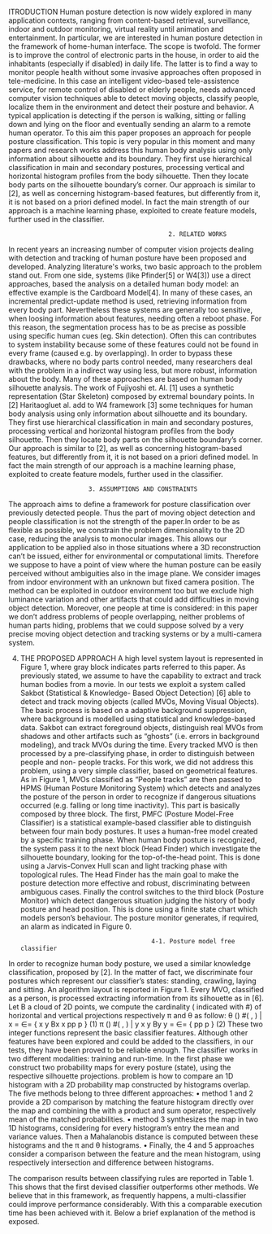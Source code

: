 ITRODUCTION
Human posture detection is now widely explored in many application contexts, ranging from
 content-based retrieval, surveillance, indoor and outdoor monitoring, virtual reality until 
animation and entertainment. In particular, we are interested in human posture detection in the
 framework of home-human interface. The scope is twofold. The former is to improve the control
 of electronic parts in the house, in order to aid the inhabitants (especially if disabled) in daily life.
 The latter is to find a way to monitor people health without some invasive approaches often 
proposed in tele-medicine. In this case an intelligent video-based tele-assistence service, for 
remote control of disabled or elderly people, needs advanced computer vision techniques able to
 detect moving objects, classify people, localize them in the environment and detect their posture
 and behavior. A typical application is detecting if the person is walking, sitting or falling down
 and lying on the floor and eventually sending an alarm to a remote human operator. To this aim
 this paper proposes an approach for people posture classification. This topic is very popular in
 this moment and many papers and research works address this human body analysis using only 
information about silhouette and its boundary. They first use hierarchical classification in main
 and secondary postures, processing vertical and horizontal histogram profiles from the body
 silhouette. Then they locate body parts on the silhouette boundary’s corner. Our approach is
 similar to [2], as well as concerning histogram-based features, but differently from it, it is not 
based on a priori defined model. In fact the main strength of our approach is a machine learning 
phase, exploited to create feature models, further used in the classifier.

                                                2. RELATED WORKS
In recent years an increasing number of computer vision projects dealing with detection and
 tracking of human posture have been proposed and developed. Analyzing literature's works, two
 basic approach to the problem stand out. From one side, systems (like Pfinder[5] or W4[3]) use 
a direct approaches, based the analysis on a detailed human body model: an effective example is
 the Cardboard Model[4]. In many of these cases, an incremental predict-update method is used, 
retrieving information from every body part. Nevertheless these systems are generally too 
sensitive, when loosing information about features, needing often a reboot phase. For this 
reason, the segmentation process has to be as precise as possible using specific human cues (eg. 
Skin detection). Often this can contributes to system instability because some of these features 
could not be found in every frame (caused e.g. by overlapping). In order to bypass these 
drawbacks, where no body parts control needed, many researchers deal with the problem in a 
indirect way using less, but more robust, information about the body. Many of these approaches 
are based on human body silhouette analysis. The work of Fujiyoshi et. Al. [1] uses a synthetic 
representation (Star Skeleton) composed by extremal boundary points. In [2] Haritaogluet al. add
 to W4 framework [3] some techniques for human body analysis using only information about
silhouette and its boundary. They first use hierarchical classification in main and secondary 
postures, processing vertical and horizontal histogram profiles from the body silhouette. Then
 they locate body parts on the silhouette boundary’s corner. Our approach is similar to [2], as 
well as concerning histogram-based features, but differently from it, it is not based on a priori
 defined model. In fact the main strength of our approach is a machine learning phase, exploited 
to create feature models, further used in the classifier.



                          3. ASSUMPTIONS AND CONSTRAINTS
The approach aims to define a framework for posture classification over previously detected 
people. Thus the part of moving object detection and people classification is not the strength of 
the paper.In order to be as flexible as possible, we constrain the problem dimensionality to the 
2D case, reducing the analysis to monocular images. This allows our application to be applied 
also in those situations where a 3D reconstruction can’t be issued, either for environmental or 
computational limits. Therefore we suppose to have a point of view where the human posture 
can be easily perceived without ambiguities also in the image plane. We consider images from
 indoor environment with an unknown but fixed camera position. The method can be exploited 
in outdoor environment too but we exclude high luminance variation and other artifacts that 
could add difficulties in moving object detection. Moreover, one people at time is considered: in
 this paper we don’t address problems of people overlapping, neither problems of human parts 
hiding, problems that we could suppose solved by a very precise moving object detection and 
tracking systems or by a multi-camera system.

4. THE PROPOSED APPROACH
A high level system layout is represented in Figure 1,  where gray block indicates parts referred 
to this paper. As previously stated, we assume to have the capability to extract and track human 
bodies from a movie. In our tests we exploit a system called Sakbot (Statistical & Knowledge-
Based Object Detection) [6] able to detect and track moving objects (called MVOs, Moving 
Visual Objects). The basic process is based on a adaptive background suppression, where 
background is modelled using statistical and knowledge-based data. Sakbot can extract 
foreground objects, distinguish real MVOs from shadows and other artifacts such as “ghosts” 
(i.e. errors in background modeling), and track MVOs during the time. Every tracked MVO is 
then processed by a pre-classifying phase, in order to distinguish between people and non-
people tracks. For this work, we did not address this problem, using a very simple classifier, based on geometrical features. As in Figure 1, MVOs classified as “People tracks”
are then passed to HPMS (Human Posture Monitoring System) which detects and analyzes the
 posture of the person in order to recognize if dangerous situations occurred (e.g. falling or long 
time inactivity). This part is basically composed by three block. The first, PMFC (Posture 
Model-Free Classifier) is a statistical example-based classifier able to distinguish between four 
main body postures. It uses a human-free model created by a specific training phase. When 
human body posture is recognized, the system pass it to the next block (Head Finder) which 
investigate the silhouette boundary, looking for the top-of-the-head point. This is done using a 
Jarvis-Convex Hull scan and light tracking phase with topological rules. The Head Finder has 
the main goal to make the posture detection more effective and robust, discriminating between 
ambiguous cases. Finally the control switches to the third block (Posture Monitor) which detect 
dangerous situation judging the history of body posture and head position. This is done using a 
finite state chart which models person’s behaviour. The posture monitor generates, if required, 
an alarm as indicated in Figure 0.


                                           4-1. Posture model free classifier
In order to recognize human body posture, we used a similar knowledge classification, proposed
 by [2]. In the matter of fact, we discriminate four postures which represent our classifier’s 
states: standing, crawling, laying and sitting. An algorithm layout is reported in Figure 1. Every
 MVO, classified as a person, is processed extracting information from its silhouette as in [6]. 
Let B a cloud of 2D points, we compute the cardinality ( indicated with #) of horizontal and 
vertical projections respectively π and θ as follow:
θ () #( , ) | x = ∈= { x y Bx x pp p } (1)
π () #( , ) | y x y By y = ∈= { pp p } (2)
These two integer functions represent the basic classifier features. Although other features have 
been explored and could be added to the classifiers, in our tests, they have been proved to be
 reliable enough. The classifier works in two different modalities: training and run-time. In the
 first phase we construct two probability maps for every posture (state), using the respective 
silhouette projections. problem is how to compare an 1D histogram with a 2D probability map constructed by histograms overlap. The five methods belong to three different approaches:
• method 1 and 2 provide a 2D comparison by matching the feature histogram directly over the map and combining the with a product and sum operator, respectively mean of the matched probabilities.
• method 3 synthesizes the map in two 1D histograms, considering for every histogram’s entry the mean and variance values. Then a Mahalanobis distance is computed between these histograms and the π and θ histograms.
• Finally, the 4 and 5 approaches consider a comparison between the feature and the mean
histogram, using respectively intersection and difference between histograms.

The comparison results between classifying rules are reported in Table 1. This shows that the 
first devised classifier outperforms other methods. We believe that in this framework, as 
frequently happens, a multi-classifier could improve performance considerably. With this a 
comparable execution time has been achieved with it. Below a brief explanation of the method is 
exposed.
